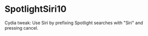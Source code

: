 # SpotlightSiri10
Cydia tweak: Use Siri by prefixing Spotlight searches with "Siri" and pressing cancel.
